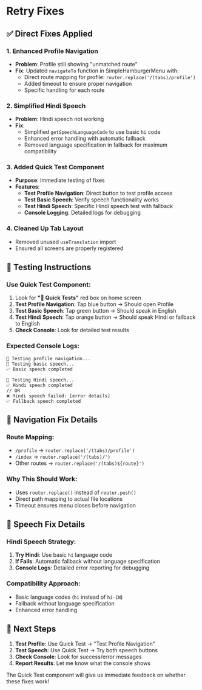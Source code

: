 # Retry Fixes

## ✅ Direct Fixes Applied

### 1. **Enhanced Profile Navigation**
- **Problem**: Profile still showing "unmatched route"
- **Fix**: Updated `navigateTo` function in SimpleHamburgerMenu with:
  - Direct route mapping for profile: `router.replace('/(tabs)/profile')`
  - Added timeout to ensure proper navigation
  - Specific handling for each route

### 2. **Simplified Hindi Speech**
- **Problem**: Hindi speech not working
- **Fix**: 
  - Simplified `getSpeechLanguageCode` to use basic `hi` code
  - Enhanced error handling with automatic fallback
  - Removed language specification in fallback for maximum compatibility

### 3. **Added Quick Test Component**
- **Purpose**: Immediate testing of fixes
- **Features**:
  - **Test Profile Navigation**: Direct button to test profile access
  - **Test Basic Speech**: Verify speech functionality works
  - **Test Hindi Speech**: Specific Hindi speech test with fallback
  - **Console Logging**: Detailed logs for debugging

### 4. **Cleaned Up Tab Layout**
- Removed unused `useTranslation` import
- Ensured all screens are properly registered

## 🧪 Testing Instructions

### **Use Quick Test Component:**
1. Look for **"🧪 Quick Tests"** red box on home screen
2. **Test Profile Navigation**: Tap blue button → Should open Profile
3. **Test Basic Speech**: Tap green button → Should speak in English
4. **Test Hindi Speech**: Tap orange button → Should speak Hindi or fallback to English
5. **Check Console**: Look for detailed test results

### **Expected Console Logs:**
```
🧪 Testing profile navigation...
🧪 Testing basic speech...
✅ Basic speech completed

🧪 Testing Hindi speech...
✅ Hindi speech completed
// OR
❌ Hindi speech failed: [error details]
✅ Fallback speech completed
```

## 🎯 Navigation Fix Details

### **Route Mapping:**
- `/profile` → `router.replace('/(tabs)/profile')`
- `/index` → `router.replace('/(tabs)/')`
- Other routes → `router.replace('/(tabs)${route}')`

### **Why This Should Work:**
- Uses `router.replace()` instead of `router.push()`
- Direct path mapping to actual file locations
- Timeout ensures menu closes before navigation

## 🎤 Speech Fix Details

### **Hindi Speech Strategy:**
1. **Try Hindi**: Use basic `hi` language code
2. **If Fails**: Automatic fallback without language specification
3. **Console Logs**: Detailed error reporting for debugging

### **Compatibility Approach:**
- Basic language codes (`hi` instead of `hi-IN`)
- Fallback without language specification
- Enhanced error handling

## 🚀 Next Steps

1. **Test Profile**: Use Quick Test → "Test Profile Navigation"
2. **Test Speech**: Use Quick Test → Try both speech buttons
3. **Check Console**: Look for success/error messages
4. **Report Results**: Let me know what the console shows

The Quick Test component will give us immediate feedback on whether these fixes work!